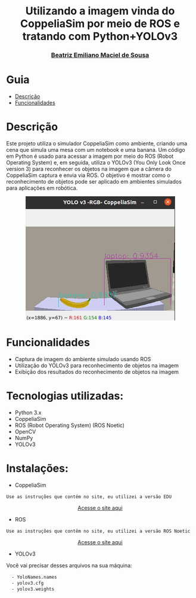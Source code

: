 <h1 align="center">
Utilizando a imagem vinda do CoppeliaSim por meio de ROS e tratando com Python+YOLOv3
</h1>

<div align="center">
<h3>
<a href="https://www.linkedin.com/in/beatriz-emiliano/">Beatriz Emiliano Maciel de Sousa</a>
</h3>
</div>

# Guia
- [Descrição](#descrição)
- [Funcionalidades](#funcionalidades)

# Descrição

Este projeto utiliza o simulador CoppeliaSim como ambiente, criando uma cena que simula uma mesa com um notebook e uma banana. Um código em Python é usado para acessar a imagem por meio do ROS (Robot Operating System) e, em seguida, utiliza o YOLOv3 (You Only Look Once version 3) para reconhecer os objetos na imagem que a câmera do CoppeliaSim captura e envia via ROS. O objetivo é mostrar como o reconhecimento de objetos pode ser aplicado em ambientes simulados para aplicações em robótica.


<div align="center">

![overview](images/image_7.jpeg)

</div>

# Funcionalidades
- Captura de imagem do ambiente simulado usando ROS
- Utilização do YOLOv3 para reconhecimento de objetos na imagem
- Exibição dos resultados do reconhecimento de objetos na imagem

# Tecnologias utilizadas:
- Python 3.x
- CoppeliaSim
- ROS (Robot Operating System) (ROS Noetic)
- OpenCV
- NumPy
- YOLOv3

# Instalações:
- CoppeliaSim 
```
Use as instruções que contêm no site, eu utilizei a versão EDU
```
<div align="center">

[ Acesse o site aqui ](https://www.coppeliarobotics.com/downloads)

</div>

- ROS 
```
Use as instruções que contêm no site, eu utilizei a versão ROS Noetic
```
<div align="center">

[ Acesse o site aqui ](http://wiki.ros.org/noetic/Installation)

</div>

- YOLOv3

Você vai precisar desses arquivos na sua máquina:

```
  - YoloNames.names
  - yolov3.cfg
  - yolov3.weights
```
